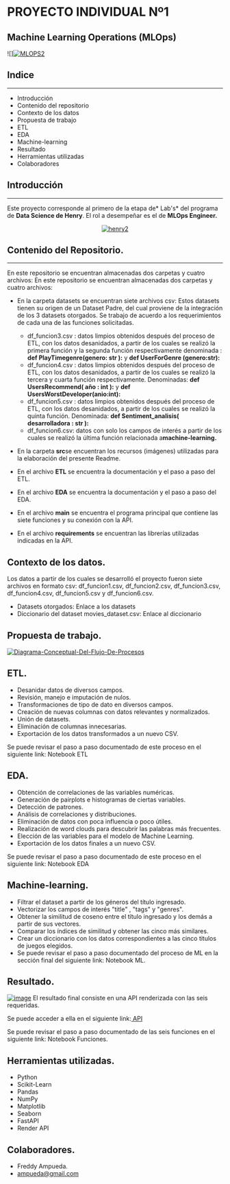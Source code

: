 
# PROYECTO INDIVIDUAL Nº1
## Machine Learning Operations (MLOps)

![]<a href='https://postimages.org/' target='_blank'><img src='https://i.postimg.cc/mD6TwLDy/MLOPS2.jpg' border='0' alt='MLOPS2'/></a>
## Indice

------------

- Introducción
- Contenido del repositorio
- Contexto de los datos
- Propuesta de trabajo
- ETL
- EDA
- Machine-learning
- Resultado
- Herramientas utilizadas
- Colaboradores

## Introducción

------------
Este proyecto corresponde al primero de la etapa de* Lab's* del programa de **Data Science de Henry**. El rol a desempeñar es el de **MLOps Engineer.**

<p align="center">
<a href='https://postimages.org/' target='_blank'><img src='https://i.postimg.cc/xCLWk9md/henry2.png' border='0' alt='henry2'/></a>
</p>

## Contenido del Repositorio.

------------
En este repositorio se encuentran almacenadas dos carpetas y cuatro archivos:
En este repositorio se encuentran almacenadas dos carpetas y cuatro archivos:
- En la carpeta datasets se encuentran siete archivos csv: Estos datasets tienen su origen de un Dataset Padre, del cual proviene de la integración de los 3 datasets otorgados.  Se trabajo de acuerdo a los requerimientos de cada una de las funciones solicitadas.

     - df_funcion3.csv : datos limpios obtenidos después del proceso de ETL, con los datos desanidados, a partir de los cuales se realizó la primera función y la segunda función respectivamente denominada : **def PlayTimegenre(genero: str ):** y  **def UserForGenre (genero:str):**
	 - df_funcion4.csv : datos limpios obtenidos después del proceso de ETL, con los datos desanidados, a partir de los cuales se realizó la  tercera y cuarta función respectivamente. Denominadas: **def UsersRecommend( año : int ):** y  **def UsersWorstDeveloper(anio:int):** 
	 - df_funcion5.csv : datos limpios obtenidos después del proceso de ETL, con los datos desanidados, a partir de los cuales se realizó la quinta función. Denominada: **def Sentiment_analisis( desarrolladora : str ):**
	 - df_funcion6.csv: datos con solo los campos de interés a partir de los cuales se realizó la última función relacionada a**machine-learning.**


- En la carpeta **src**se encuentran los recursos (imágenes) utilizadas para la elaboración del presente Readme.
- En el archivo **ETL** se encuentra la documentación y el paso a paso del ETL.
- En el archivo **EDA** se encuentra la documentación y el paso a paso del EDA.
- En el archivo **main** se encuentra el programa principal que contiene las siete funciones y su conexión con la API.
- En el archivo **requirements** se encuentran las librerías utilizadas indicadas en la API.

## Contexto de los datos.

Los datos a partir de los cuales se desarrolló el proyecto fueron siete archivos en formato csv: df_funcion1.csv, df_funcion2.csv, df_funcion3.csv, df_funcion4.csv, df_funcion5.csv y df_funcion6.csv.

- Datasets otorgados: Enlace a los datasets
- Diccionario del dataset movies_dataset.csv: Enlace al diccionario

## Propuesta de trabajo.
<a href='https://postimages.org/' target='_blank'><img src='https://i.postimg.cc/NFRD7x78/Diagrama-Conceptual-Del-Flujo-De-Procesos.png' border='0' alt='Diagrama-Conceptual-Del-Flujo-De-Procesos'/></a>

## ETL.
- Desanidar datos de diversos campos.
- Revisión, manejo e imputación de nulos.
- Transformaciones de tipo de dato en diversos campos.
- Creación de nuevas columnas con datos relevantes y normalizados.
- Unión de datasets.
- Eliminación de columnas innecesarias.
- Exportación de los datos transformados a un nuevo CSV.

Se puede revisar el paso a paso documentado de este proceso en el siguiente link: Notebook ETL

## EDA.
- Obtención de correlaciones de las variables numéricas.
- Generación de pairplots e histogramas de ciertas variables.
- Detección de patrones.
- Análisis de correlaciones y distribuciones.
- Eliminación de datos con poca influencia o poco útiles.
- Realización de word clouds para descubrir las palabras más frecuentes.
- Elección de las variables para el modelo de Machine Learning.
- Exportación de los datos finales a un nuevo CSV.

Se puede revisar el paso a paso documentado de este proceso en el siguiente link: Notebook EDA

## Machine-learning.

- Filtrar el dataset a partir de los géneros del título ingresado.
- Vectorizar los campos de interés "title" , "tags" y "genres".
- Obtener la similitud de coseno entre el título ingresado y los demás a partir de sus vectores.
- Comparar los índices de similitud y obtener las cinco más similares.
- Crear un diccionario con los datos correspondientes a las cinco titulos de juegos  elegidos.
- Se puede revisar el paso a paso documentado del proceso de ML en la sección final del siguiente link: Notebook ML.

## Resultado.
<a href='https://postimg.cc/N2D3mQb1' target='_blank'><img src='https://i.postimg.cc/nMfn8zDw/image.png' border='0' alt='image'/></a>
El resultado final consiste en una API renderizada con las seis requeridas.

Se puede acceder a ella en el siguiente link:[ API](https://fastapi-rrx1.onrender.com/docs#/default " API")

Se puede revisar el paso a paso documentado de las seis funciones en el siguiente link: Notebook Funciones.

## Herramientas utilizadas.
- Python
- Scikit-Learn
- Pandas
- NumPy
- Matplotlib
- Seaborn
- FastAPI
- Render API

## Colaboradores.
- Freddy Ampueda.
- ampueda@gmail.com

